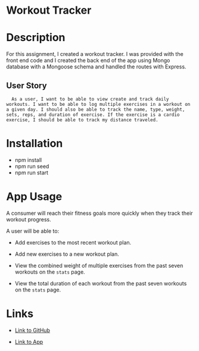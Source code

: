 # Workout Tracker

# Description

For this assignment, I created a workout tracker. I was provided with the front end code and I created the back end of the app using Mongo database with a Mongoose schema and handled the routes with Express.


## User Story

~~~
  As a user, I want to be able to view create and track daily workouts. I want to be able to log multiple exercises in a workout on a given day. I should also be able to track the name, type, weight, sets, reps, and duration of exercise. If the exercise is a cardio exercise, I should be able to track my distance traveled.
~~~

# Installation

* npm install
* npm run seed
* npm run start

# App Usage

A consumer will reach their fitness goals more quickly when they track their workout progress.

A user will be able to:

  * Add exercises to the most recent workout plan.

  * Add new exercises to a new workout plan.

  * View the combined weight of multiple exercises from the past seven workouts on the `stats` page.

  * View the total duration of each workout from the past seven workouts on the `stats` page.


# Links

* [Link to GitHub](https://github.com/melissarmand/workouttracker)

* [Link to App]()